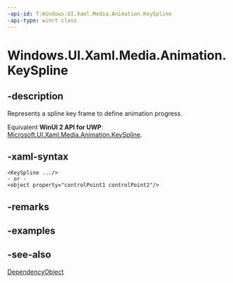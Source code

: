 ```yaml
---
-api-id: T:Windows.UI.Xaml.Media.Animation.KeySpline
-api-type: winrt class
---
```


<!-- Class syntax.
public class KeySpline : Windows.UI.Xaml.DependencyObject, Windows.UI.Xaml.Media.Animation.IKeySpline
-->

# Windows.UI.Xaml.Media.Animation.KeySpline

## -description
Represents a spline key frame to define animation progress.

Equivalent **WinUI 2 API for UWP**: [Microsoft.UI.Xaml.Media.Animation.KeySpline](/windows/winui/api/microsoft.ui.xaml.media.animation.keyspline).

## -xaml-syntax
```xaml
<KeySpline .../>
- or -
<object property="controlPoint1 controlPoint2"/>
```


## -remarks

## -examples

## -see-also
[DependencyObject](../windows.ui.xaml/dependencyobject.md)
